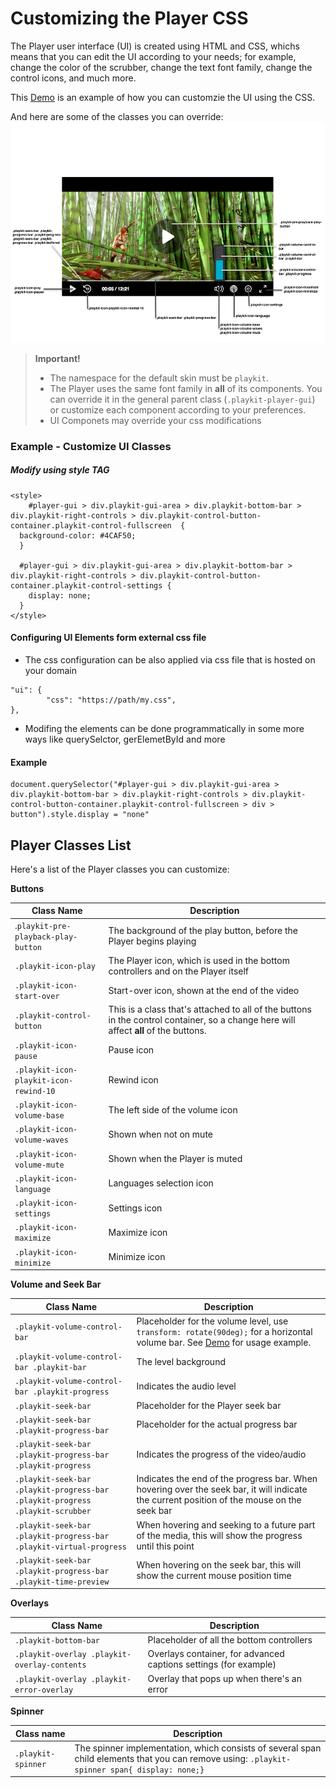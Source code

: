 # Customizing the Player CSS

The Player user interface (UI) is created using HTML and CSS, whichs means that you can edit the UI according to your needs; for example, change the color of the scrubber, change the text font family, change the control icons, and much more.

This [Demo](https://codepen.io/odedhutzler/pen/wNwRbm?editors=1100) is an example of how you can customzie the UI using the CSS.

And here are some of the classes you can override:
![Here is some of the classes you can override](images/css-class-override.png)

> **Important!**
>
> - The namespace for the default skin must be `playkit`.
> - The Player uses the same font family in **all** of its components. You can override it in the general parent class (`.playkit-player-gui`) or customize each component according to your preferences.
> -  UI Componets may override your css modifications


### Example - Customize UI Classes

##### Modify using style TAG
``` 
<style> 
    #player-gui > div.playkit-gui-area > div.playkit-bottom-bar > div.playkit-right-controls > div.playkit-control-button-container.playkit-control-fullscreen  {
  background-color: #4CAF50;
  }
  
  #player-gui > div.playkit-gui-area > div.playkit-bottom-bar > div.playkit-right-controls > div.playkit-control-button-container.playkit-control-settings {
    display: none;
  }
</style>
```


#### Configuring UI Elements form external css file

* The css configuration can be also applied via css file that is hosted on your domain

```
"ui": {
		"css": "https://path/my.css",
},
```


* Modifing the elements can be done programmatically in some more ways like querySelctor, gerElemetById and more

#### Example
```
document.querySelector("#player-gui > div.playkit-gui-area > div.playkit-bottom-bar > div.playkit-right-controls > div.playkit-control-button-container.playkit-control-fullscreen > div > button").style.display = "none"

```

## Player Classes List

Here's a list of the Player classes you can customize:

**Buttons**

| Class Name                             | Description                                                                                                                          |
| -------------------------------------- | ------------------------------------------------------------------------------------------------------------------------------------ |
| .`playkit-pre-playback-play-button`    | The background of the play button, before the Player begins playing                                                                  |
| `.playkit-icon-play`                   | The Player icon, which is used in the bottom controllers and on the Player itself                                                    |
| `.playkit-icon-start-over`             | Start-over icon, shown at the end of the video                                                                                       |
| `.playkit-control-button`              | This is a class that's attached to all of the buttons in the control container, so a change here will affect **all** of the buttons. |
| `.playkit-icon-pause`                  | Pause icon                                                                                                                           |
| `.playkit-icon-playkit-icon-rewind-10` | Rewind icon                                                                                                                          |
| `.playkit-icon-volume-base`            | The left side of the volume icon                                                                                                     |
| `.playkit-icon-volume-waves`           | Shown when not on mute                                                                                                               |
| `.playkit-icon-volume-mute`            | Shown when the Player is muted                                                                                                       |
| `.playkit-icon-language`               | Languages selection icon                                                                                                             |
| `.playkit-icon-settings`               | Settings icon                                                                                                                        |
| `.playkit-icon-maximize`               | Maximize icon                                                                                                                        |
| `.playkit-icon-minimize`               | Minimize icon                                                                                                                        |

**Volume and Seek Bar**

| Class Name                                                                    | Description                                                                                                                                                                          |
| ----------------------------------------------------------------------------- | ------------------------------------------------------------------------------------------------------------------------------------------------------------------------------------ |
| `.playkit-volume-control-bar`                                                 | Placeholder for the volume level, use `transform: rotate(90deg);` for a horizontal volume bar. See [Demo](https://codepen.io/odedhutzler/pen/wNwRbm?editors=1100) for usage example. |
| `.playkit-volume-control-bar .playkit-bar`                                    | The level background                                                                                                                                                                 |
| `.playkit-volume-control-bar .playkit-progress`                               | Indicates the audio level                                                                                                                                                            |
| `.playkit-seek-bar`                                                           | Placeholder for the Player seek bar                                                                                                                                                  |
| `.playkit-seek-bar .playkit-progress-bar`                                     | Placeholder for the actual progress bar                                                                                                                                              |
| `.playkit-seek-bar .playkit-progress-bar .playkit-progress`                   | Indicates the progress of the video/audio                                                                                                                                            |
| `.playkit-seek-bar .playkit-progress-bar .playkit-progress .playkit-scrubber` | Indicates the end of the progress bar. When hovering over the seek bar, it will indicate the current position of the mouse on the seek bar                                           |
| `.playkit-seek-bar .playkit-progress-bar .playkit-virtual-progress`           | When hovering and seeking to a future part of the media, this will show the progress until this point                                                                                |
| `.playkit-seek-bar .playkit-progress-bar .playkit-time-preview`               | When hovering on the seek bar, this will show the current mouse position time                                                                                                        |

**Overlays**

| Class Name                                   | Description                                                      |
| -------------------------------------------- | ---------------------------------------------------------------- |
| `.playkit-bottom-bar`                        | Placeholder of all the bottom controllers                        |
| `.playkit-overlay .playkit-overlay-contents` | Overlays container, for advanced captions settings (for example) |
| `.playkit-overlay .playkit-error-overlay`    | Overlay that pops up when there's an error                       |

**Spinner**

| Class name         | Description                                                                                                                                   |
| ------------------ | --------------------------------------------------------------------------------------------------------------------------------------------- |
| `.playkit-spinner` | The spinner implementation, which consists of several span child elements that you can remove using: `.playkit-spinner span{ display: none;}` |
